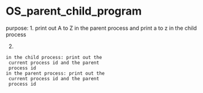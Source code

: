 # OS_parent_child_program
 purpose:
   1.
    print out A to Z in the parent process
    and print a to z in the child process
  
   2.
    in the child process: print out the
     current process id and the parent
     process id
    in the parent process: print out the
     current process id and the parent
     process id
